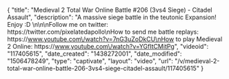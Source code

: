 {
    "title": "Medieval 2 Total War Online Battle #206 (3vs4 Siege) - Citadel Assault",
    "description": "A massive siege battle in the teutonic Expansion!  Enjoy :D \n\n\nFollow me on twitter: https:\/\/twitter.com\/pixelatedapollo\nHow to send me battle replays: https:\/\/www.youtube.com\/watch?v=7nG3uZoDkCU\nHow to play Medieval 2 Online: https:\/\/www.youtube.com\/watch?v=YGfItCMitPg",
    "videoid": "117405615",
    "date_created": "1438272001",
    "date_modified": "1506478249",
    "type": "captivate",
    "layout": "video",
    "url": "\/v\/medieval-2-total-war-online-battle-206-3vs4-siege-citadel-assault\/117405615"
}